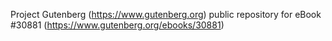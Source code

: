 Project Gutenberg (https://www.gutenberg.org) public repository for eBook #30881 (https://www.gutenberg.org/ebooks/30881)
